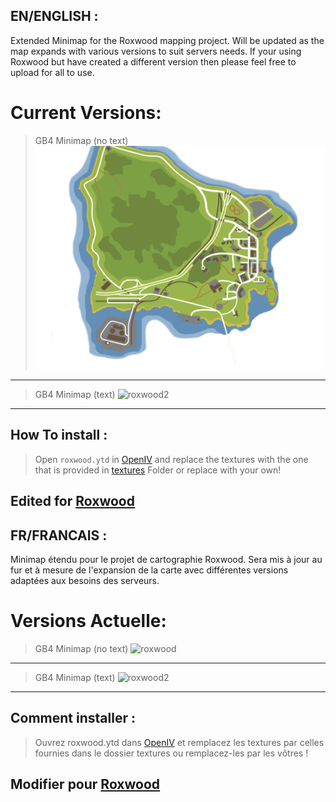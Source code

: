 ## EN/ENGLISH : 
Extended Minimap for the Roxwood mapping project. Will be updated as the map expands with various versions to suit servers needs.
If your using Roxwood but have created a different version then please feel free to upload for all to use.

# Current Versions:
> GB4 Minimap (no text) ![roxwood](https://raw.githubusercontent.com/4bggb4/Roxwood-minimap/main/ExtraMapTiles/%5Btextures%5D/GB4%20Minimap%20(no%20text)/SANS.png)
---------
> GB4 Minimap (text) ![roxwood2](https://github.com/Manliketjb/ExtraMapTiles/assets/82594996/d019144e-5fb4-466a-9f30-80df9ac06108)
---------

## How To install : 

> Open `roxwood.ytd` in [OpenIV](https://openiv.com) and replace the textures with the one that is provided in [textures](github.com/Manliketjb/ExtraMapTiles/tree/main/%5Btextures%5D) Folder or replace with your own!

## Edited for [Roxwood](https://ambitioneers.tebex.io/)

## FR/FRANCAIS : 
Minimap étendu pour le projet de cartographie Roxwood. Sera mis à jour au fur et à mesure de l'expansion de la carte avec différentes versions adaptées aux besoins des serveurs.

# Versions Actuelle:
> GB4 Minimap (no text) ![roxwood](https://github.com/Manliketjb/ExtraMapTiles/assets/82594996/122b98fe-0f9a-44af-8190-5bf27e886b68)
---------
> GB4 Minimap (text) ![roxwood2](https://github.com/Manliketjb/ExtraMapTiles/assets/82594996/d019144e-5fb4-466a-9f30-80df9ac06108)
---------

## Comment installer : 

> Ouvrez roxwood.ytd dans [OpenIV](https://openiv.com) et remplacez les textures par celles fournies dans le dossier textures ou remplacez-les par les vôtres !

## Modifier pour [Roxwood](https://ambitioneers.tebex.io/)

